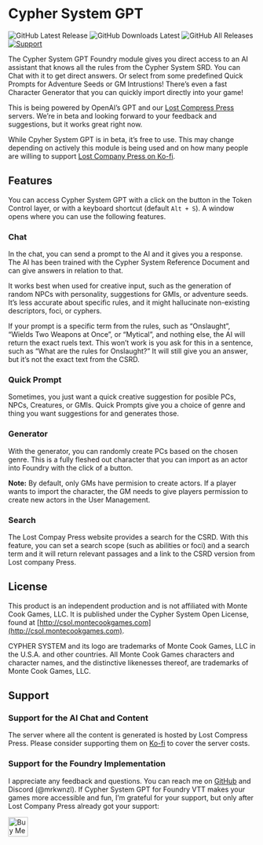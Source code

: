 # Cypher System GPT

![GitHub Latest Release](https://img.shields.io/github/release/mrkwnzl/cyphersystem-gpt-foundryvtt?style=flat-square)
![GitHub Downloads Latest](https://img.shields.io/github/downloads/mrkwnzl/cyphersystem-gpt-foundryvtt/latest/total?style=flat-square)
![GitHub All Releases](https://img.shields.io/github/downloads/mrkwnzl/cyphersystem-gpt-foundryvtt/total?style=flat-square)
<a href="https://www.buymeacoffee.com/mrkwnzl" target="_blank">![Support](https://img.shields.io/badge/support-Buy%20Me%20a%20Coffee-blue?style=flat-square)</a>

The Cypher System GPT Foundry module gives you direct access to an AI assistant that knows all the rules from the Cypher System SRD. You can Chat with it to get direct answers. Or select from some predefined Quick Prompts for Adventure Seeds or GM Intrustions! There’s even a fast Character Generator that you can quickly import directly into your game!

This is being powered by OpenAI’s GPT and our [Lost Compress Press](https://lostcompanypress.com) servers. We’re in beta and looking forward to your feedback and suggestions, but it works great right now.

While Cpyher System GPT is in beta, it’s free to use. This may change depending on actively this module is being used and on how many people are willing to support [Lost Company Press on Ko-fi](https://ko-fi.com/lostcompanypress).

## Features

You can access Cypher System GPT with a click on the button in the Token Control layer, or with a keyboard shortcut (default `Alt + S`). A window opens where you can use the following features.

### Chat

In the chat, you can send a prompt to the AI and it gives you a response. The AI has been trained with the Cypher System Reference Document and can give answers in relation to that.

It works best when used for creative input, such as the generation of random NPCs with personality, suggestions for GMIs, or adventure seeds. It’s less accurate about specific rules, and it might hallucinate non-existing descriptors, foci, or cyphers.

If your prompt is a specific term from the rules, such as “Onslaught”, “Wields Two Weapons at Once”, or “Mytical”, and nothing else, the AI will return the exact ruels text. This won’t work is you ask for this in a sentence, such as “What are the rules for Onslaught?” It will still give you an answer, but it’s not the exact text from the CSRD.

### Quick Prompt

Sometimes, you just want a quick creative suggestion for posible PCs, NPCs, Creatures, or GMIs. Quick Prompts give you a choice of genre and thing you want suggestions for and generates those.

### Generator

With the generator, you can randomly create PCs based on the chosen genre. This is a fully fleshed out character that you can import as an actor into Foundry with the click of a button.

**Note:** By default, only GMs have permision to create actors. If a player wants to import the character, the GM needs to give players permission to create new actors in the User Management.

### Search

The Lost Compay Press website provides a search for the CSRD. With this feature, you can set a search scope (such as abilities or foci) and a search term and it will return relevant passages and a link to the CSRD version from Lost company Press.

## License

This product is an independent production and is not affiliated with Monte Cook Games, LLC. It is published under the Cypher System Open License, found at [http://csol.montecookgames.com](http://csol.montecookgames.com).

CYPHER SYSTEM and its logo are trademarks of Monte Cook Games, LLC in the U.S.A. and other countries. All Monte Cook Games characters and character names, and the distinctive likenesses thereof, are trademarks of Monte Cook Games, LLC.

## Support

### Support for the AI Chat and Content

The server where all the content is generated is hosted by Lost Compress Press. Please consider supporting them on [Ko-fi](https://ko-fi.com/lostcompanypress) to cover the server costs.

### Support for the Foundry Implementation

I appreciate any feedback and questions. You can reach me on [GitHub](https://github.com/mrkwnzl/cyphersystem-gpt-foundryvtt) and Discord (@mrkwnzl). If Cypher System GPT for Foundry VTT makes your games more accessible and fun, I’m grateful for your support, but only after Lost Company Press already got your support:

<a href="https://www.buymeacoffee.com/mrkwnzl" target="_blank"><img src="https://cdn.buymeacoffee.com/buttons/v2/default-blue.png" alt="Buy Me A Coffee" height="40"></a>
